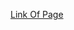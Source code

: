 [Link Of Page]([https://65a7bfd3a7fd7803e8c44723--shimmering-lokum-84c781.netlify.app/](https://normal-admin-dashboard.netlify.app/)https://normal-admin-dashboard.netlify.app/)
